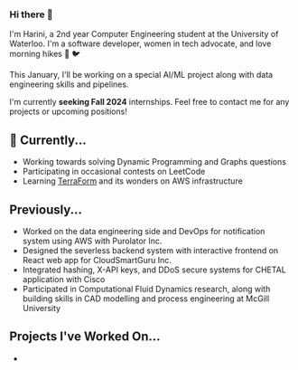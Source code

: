 ### Hi there 👋

I'm Harini, a 2nd year Computer Engineering student at the University of Waterloo. I'm a software developer, women in tech advocate, and love morning hikes 🌳 🐦

This January, I'll be working on a special AI/ML project along with data engineering skills and pipelines.

I'm currently **seeking Fall 2024** internships. Feel free to contact me for any projects or upcoming positions!

## 🎯 Currently...
- Working towards solving Dynamic Programming and Graphs questions
- Participating in occasional contests on LeetCode
- Learning [TerraForm](https://developer.hashicorp.com/terraform/tutorials/aws-get-started) and its wonders on AWS infrastructure

## Previously...
- Worked on the data engineering side and DevOps for notification system using AWS with Purolator Inc.
- Designed the severless backend system with interactive frontend on React web app for CloudSmartGuru Inc.
- Integrated hashing, X-API keys, and DDoS secure systems for CHETAL application with Cisco
- Participated in Computational Fluid Dynamics research, along with building skills in CAD modelling and process engineering at McGill University

## Projects I've Worked On...
- 






